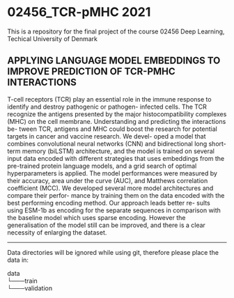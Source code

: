 # 02456_TCR-pMHC 2021
This is a repository for the final project of the course 02456 Deep Learning, Techical University of Denmark

## APPLYING LANGUAGE MODEL EMBEDDINGS TO IMPROVE PREDICTION OF TCR-PMHC INTERACTIONS

T-cell receptors (TCR) play an essential role in the immune response to identify and destroy pathogenic or pathogen- infected cells. The TCR recognize the antigens presented by the major histocompatibility complexes (MHC) on the cell membrane. Understanding and predicting the interactions be- tween TCR, antigens and MHC could boost the research for potential targets in cancer and vaccine research. We devel- oped a model that combines convolutional neural networks (CNN) and bidirectional long short-term memory (biLSTM) architecture, and the model is trained on several input data encoded with different strategies that uses embeddings from the pre-trained protein language models, and a grid search of optimal hyperparameters is applied. The model performances were measured by their accuracy, area under the curve (AUC), and Matthews correlation coefficient (MCC). We developed several more model architectures and compare their perfor- mance by training them on the data encoded with the best performing encoding method. Our approach leads better re- sults using ESM-1b as encoding for the separate sequences in comparison with the baseline model which uses sparse encoding. However the generalisation of the model still can be improved, and there is a clear necessity of enlarging the dataset.

_____________________________________________________________________________________

Data directories will be ignored while using git, therefore please place the data in:

data \
└───train\
└───validation
